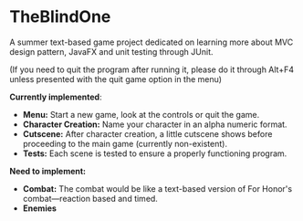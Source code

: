 # TheBlindOne
A summer text-based game project dedicated on learning more about MVC design pattern, JavaFX and unit testing through JUnit.

(If you need to quit the program after running it, please do it through Alt+F4 unless presented with the quit game option in the 
menu)

**Currently implemented**:
- **Menu:** Start a new game, look at the controls or quit the game.
- **Character Creation:** Name your character in an alpha numeric format.
- **Cutscene:** After character creation, a little cutscene shows before proceeding to the main game
(currently non-existent).
- **Tests:** Each scene is tested to ensure a properly functioning program.

**Need to implement:**
- **Combat:** The combat would be like a text-based version of For Honor's combat—reaction based
and timed.
- **Enemies**

